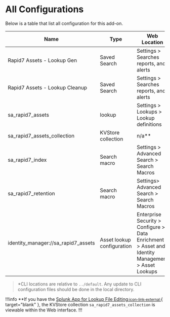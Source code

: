 # All Configurations

Below is a table that list all configuration for this add-on.

Name | Type | Web Location | CLI Location\* | Description
---- | ---- | ------------ | ------------- | -----------
Rapid7 Assets - Lookup Gen | Saved Search | Settings > Searches reports, and alerts | savedsearches.conf | Populates the lookup file `sa_rapid7_assets`.
Rapid7 Assets - Lookup Cleanup | Saved Search | Settings > Searches reports, and alerts | savedsearches.conf | removes old entries from kvstore lookup: `sa_rapid7_assets`.
sa_rapid7_assets | lookup | Settings > Lookups > Lookup definitions | transforms.conf | Lookup definition for the KVStore collection `sa_rapid7_assets_collection`.
sa_rapid7_assets_collection | KVStore collection | n/a\*\* | collections.conf | KVStore configuration.
sa_rapid7_index | Search macro | Settings > Advanced Search > Search Macros | macros.conf | Index definition for the rapid7 index that contains the sourcetype `rapid7:insightvm:asset`.
sa_rapid7_retention | Search macro | Settings> Advanced Search > Search Macros | macros.conf | The amount of time for the device not being updated before it is removed from the lookup. `default "-31d"`
identity_manager://sa_rapid7_assets | Asset lookup configuration | Enterprise Security > Configure > Data Enrichment > Asset and Identity Management > Asset Lookups | inputs.conf | Asset configuration lookup to load Rapid7 Assets into the asset database.

> \*CLI locations are relative to `../default`. Any update to CLI configuration files should be done in the local directory.

!!!info
**If you have the [Splunk App for Lookup File Editing<small>:icon-link-external:</small>](https://splunkbase.splunk.com/app/263){ target="blank" }, the KVStore collection `sa_rapid7_assets_collection` is viewable within the Web interface.
!!!

